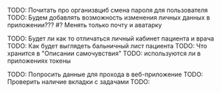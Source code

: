 TODO: Почитать про организвциб смена пароля для пользователя
TODO: Будем добавлять возможность изменения личных данных в приложении???
#? Менять только почту и аватарку 

TODO: Будет ли как то отличаться личный кабинет пациента и врача
TODO: Как будет выглядеть бальничный лист пациента
TODO: Что хранится в "Описании самочувствия"
TODO: используются ли в приложениях токены


TODO: Попросить данные для прохода в веб-приложение
TODO: Проверить наличие вкладки с задачами
TODO: 